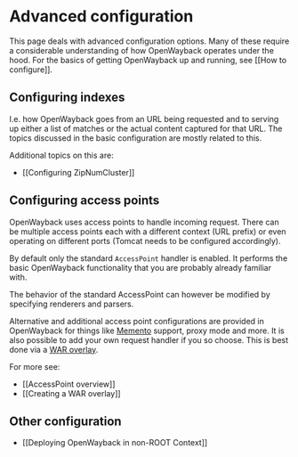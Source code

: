 # Advanced configuration

This page deals with advanced configuration options. Many of these require a considerable understanding of how OpenWayback operates under the hood. For the basics of getting OpenWayback up and running, see [[How to configure]].

## Configuring indexes

I.e. how OpenWayback goes from an URL being requested and to serving up either a list of matches or the actual content captured for that URL. The topics discussed in the basic configuration are mostly related to this. 

Additional topics on this are:

* [[Configuring ZipNumCluster]]

## Configuring access points

OpenWayback uses access points to handle incoming request. There can be multiple access points each with a different context (URL prefix) or even operating on different ports (Tomcat needs to be configured accordingly). 

By default only the standard `AccessPoint` handler is enabled. It performs the basic OpenWayback functionality that you are probably already familiar with. 

The behavior of the standard AccessPoint can however be modified by specifying renderers and parsers. 

Alternative and additional access point configurations are provided in OpenWayback for things like [Memento](http://mementoweb.org/) support, proxy mode and more. It is also possible to add your own request handler if you so choose. This is best done via a [WAR overlay](Creating-a-WAR-overlay.html).

For more see:

* [[AccessPoint overview]]
* [[Creating a WAR overlay]]

## Other configuration

* [[Deploying OpenWayback in non-ROOT Context]]

